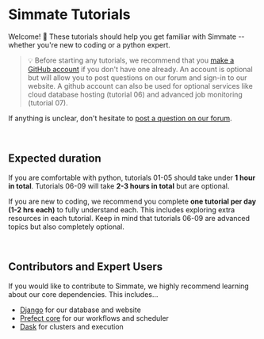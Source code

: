 # Simmate Tutorials

Welcome! :partying_face: These tutorials should help you get familiar with Simmate -- whether you're new to coding or a python expert. 

> :bulb: Before starting any tutorials, we recommend that you [make a GitHub account](https://github.com/join) if you don't have one already. An account is optional but will allow you to post questions on our forum and sign-in to our website. A github account can also be used for optional services like cloud database hosting (tutorial 06) and advanced job monitoring (tutorial 07).

If anything is unclear, don't hesitate to [post a question on our forum](https://github.com/jacksund/simmate/discussions/categories/q-a).

</br>

## Expected duration
If you are comfortable with python, tutorials 01-05 should take under **1 hour in total**. Tutorials 06-09 will take **2-3 hours in total** but are optional.

If you are new to coding, we recommend you complete **one tutorial per day (1-2 hrs each)** to fully understand each. This includes exploring extra resources in each tutorial. Keep in mind that tutorials 06-09 are advanced topics but also completely optional.

</br>

## Contributors and Expert Users

If you would like to contribute to Simmate, we highly recommend learning about our core dependencies. This includes...
- [Django](https://docs.djangoproject.com/en/4.0/) for our database and website
- [Prefect core](https://docs.prefect.io/core/) for our workflows and scheduler
- [Dask](https://docs.dask.org/en/stable/futures.html) for clusters and execution
